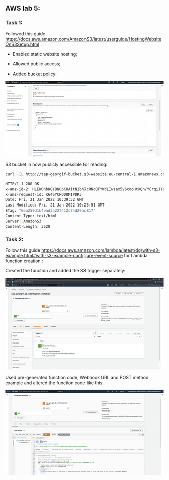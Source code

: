 ## AWS lab 5:

### Task 1:

Followed this guide https://docs.aws.amazon.com/AmazonS3/latest/userguide/HostingWebsiteOnS3Setup.html :

- Enabled static website hosting;

- Allowed public access;

- Added bucket policy:

![](bucket_policy.png)

S3 bucket in now publicly accessible for reading:

```bash
curl -IL http://tap-georgif-bucket.s3-website.eu-central-1.amazonaws.com/index.html
```

```bash
HTTP/1.1 200 OK
x-amz-id-2: HLEWOnbKGY8NOpKUA1tN2bh7cRNcQFYWdLIwsax5V6cooHtXQn/YCrqiJYsGnAuX4ip8g5zdyg4=
x-amz-request-id: K646YCHQD0M1PDR3
Date: Fri, 21 Jan 2022 10:39:52 GMT
Last-Modified: Fri, 21 Jan 2022 10:25:51 GMT
ETag: "6ea250d1b4ead3a22f412c74d29ac817"
Content-Type: text/html
Server: AmazonS3
Content-Length: 3520
```

### Task 2:

Follow this guide https://docs.aws.amazon.com/lambda/latest/dg/with-s3-example.html#with-s3-example-configure-event-source for Lambda function creation :

Created the function and added the S3 trigger separately:

![](trigger.png)

Used pre-generated function code, Webhook URL and POST method example and altered the function code like this:

![](func.png)

